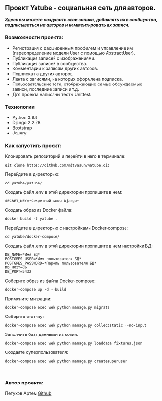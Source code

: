 ## Проект Yatube - социальная сеть для авторов.

***Здесь вы можете создавать свои записи, добавлять их в сообщества, подписываться на авторов и комментировать их записи.***

### Возможности проекта:
- Регистрация с расширенным профилем и управление им (переопределение модели User с помощью AbstractUser).
- Публикация записей с изображениями.
- Публикация записей в сообщества.
- Комментарии к записям других авторов.
- Подписка на других авторов.
- Лента с записями, на которых оформлена подписка.
- Пользовательские теги, отображающие самые обсуждаемые записи, последние записи и т.д.
- Для проекта написаны тесты Unittest.

### Технологии
- Python 3.9.8<br>
- Django 2.2.28<br>
- Bootstrap<br>
- Jquery<br>

### Как запустить проект:

Клонировать репозиторий и перейти в него в терминале:

```
git clone https://github.com/mityasun/yatube.git
```

Перейдите в директорию:
```
cd yatube/yatube/
```

Создать файл .env в этой директории пропишите в нем:

```
SECRET_KEY=*Секретный ключ Django*
```

Cоздать образ из Docker файла:

```
docker build -t yatube .
```

Перейдите в директорию с настройками Docker-compose:

```
cd yatube/docker-compose/
```

Создать файл .env в этой директории пропишите в нем настройки БД:

```
DB_NAME=*Имя БД*
POSTGRES_USER=*Имя пользователя БД*
POSTGRES_PASSWORD=*Пароль пользователя БД*
DB_HOST=db
DB_PORT=5432
```

Соберите образ из файла Docker-compose:
```
docker-compose up -d --build
```

Примените миграции:

```
docker-compose exec web python manage.py migrate
```

Соберите статику:

```
docker-compose exec web python manage.py collectstatic --no-input
```

Заполнить базу данными из копии:

```
docker-compose exec web python manage.py loaddata fixtures.json
```

Создайте суперпользователя:

```
docker-compose exec web python manage.py createsuperuser
```

<br>

### Автор проекта:
Петухов Артем [Github](https://github.com/mityasun)